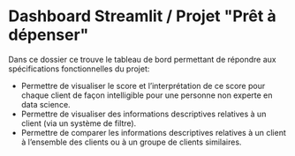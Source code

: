 # Dashboard Streamlit / Projet "Prêt à dépenser"

Dans ce dossier ce trouve le tableau de bord permettant de répondre aux spécifications fonctionnelles du projet:
* Permettre de visualiser le score et l’interprétation de ce score pour chaque client de façon intelligible pour une personne non experte en data science.
* Permettre de visualiser des informations descriptives relatives à un client (via un système de filtre).
* Permettre de comparer les informations descriptives relatives à un client à l’ensemble des clients ou à un groupe de clients similaires.


